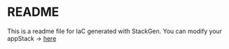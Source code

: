 # README
This is a readme file for IaC generated with StackGen.
You can modify your appStack -> [here](http://main.dev.stackgen.com/appstacks/146a96f8-3e46-4741-9b5c-b9c456d65b9b)

